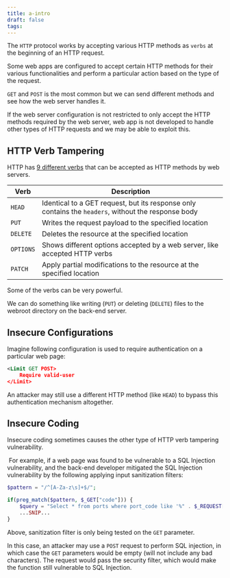 ```yaml
---
title: a-intro
draft: false
tags:
---
```

The `HTTP` protocol works by accepting various HTTP methods as `verbs` at the beginning of an HTTP request.

Some web apps are configured to accept certain HTTP methods for their various functionalities and perform a particular action based on the type of the request.

`GET` and `POST` is the most common but we can send different methods and see how the web server handles it.

If the web server configuration is not restricted to only accept the HTTP methods required by the web server, web app is not developed to handle other types of HTTP requests and we may be able to exploit this.

## HTTP Verb Tampering

HTTP has [9 different verbs](https://developer.mozilla.org/en-US/docs/Web/HTTP/Methods) that can be accepted as HTTP methods by web servers.

|Verb|Description|
|---|---|
|`HEAD`|Identical to a GET request, but its response only contains the `headers`, without the response body|
|`PUT`|Writes the request payload to the specified location|
|`DELETE`|Deletes the resource at the specified location|
|`OPTIONS`|Shows different options accepted by a web server, like accepted HTTP verbs|
|`PATCH`|Apply partial modifications to the resource at the specified location|

Some of the verbs can be very powerful.

We can do something like writing (`PUT`) or deleting (`DELETE`) files to the webroot directory on the back-end server.

## Insecure Configurations

Imagine following configuration is used to require authentication on a particular web page:

```xml
<Limit GET POST>
    Require valid-user
</Limit>
```

An attacker may still use a different HTTP method (like `HEAD`) to bypass this authentication mechanism altogether.


## Insecure Coding

Insecure coding sometimes causes the other type of HTTP verb tampering vulnerability.

 For example, if a web page was found to be vulnerable to a SQL Injection vulnerability, and the back-end developer mitigated the SQL Injection vulnerability by the following applying input sanitization filters:


```php
$pattern = "/^[A-Za-z\s]+$/";

if(preg_match($pattern, $_GET["code"])) {
    $query = "Select * from ports where port_code like '%" . $_REQUEST["code"] . "%'";
    ...SNIP...
}
```

Above, sanitization filter is only being tested on the `GET` parameter.

In this case, an attacker may use a `POST` request to perform SQL injection, in which case the `GET` parameters would be empty (will not include any bad characters). The request would pass the security filter, which would make the function still vulnerable to SQL Injection.

